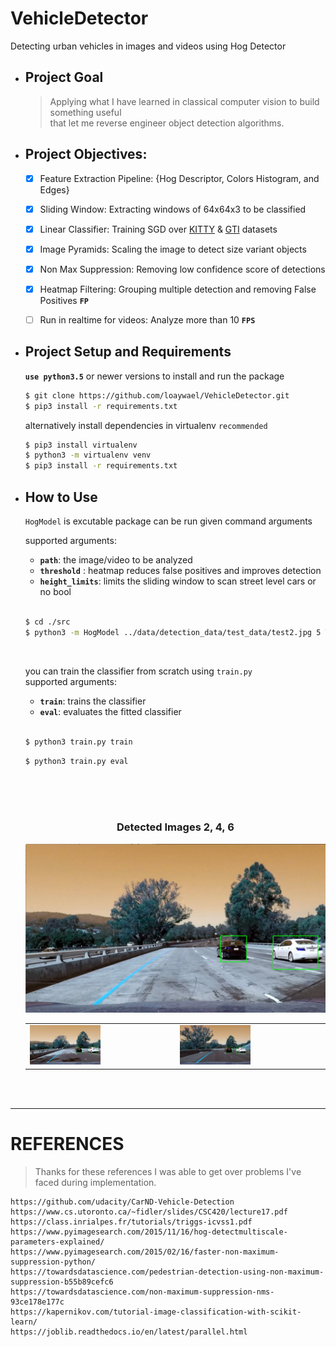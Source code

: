 # VehicleDetector
  Detecting urban vehicles in images and videos using Hog Detector

- ## Project Goal   
    > Applying what I have learned in classical computer vision to build something useful   
    > that let me reverse engineer object detection algorithms.   
 
- ## Project Objectives:
	- [x] Feature Extraction Pipeline: {Hog Descriptor, Colors Histogram, and Edges}
	- [x] Sliding Window: Extracting windows of 64x64x3 to be classified
	- [x] Linear Classifier: Training SGD over [KITTY](http://www.cvlibs.net/datasets/kitti/) & [GTI](http://www.gti.ssr.upm.es/data/Vehicle_database.html)  datasets
	- [x] Image Pyramids: Scaling the image to detect size variant objects
	- [x]  Non Max Suppression: Removing low confidence score of detections
	- [x]  Heatmap Filtering: Grouping multiple detection and removing False Positives **`FP`**
	- [ ] Run in realtime for videos: Analyze more than 10 **`FPS`**


- ## Project Setup and Requirements   
  **`use python3.5`** or newer versions to install and run the package  
  ```bash
  $ git clone https://github.com/loaywael/VehicleDetector.git   
  $ pip3 install -r requirements.txt      
  ```   
  
  alternatively install dependencies in virtualenv `recommended`   
  ```bash
  $ pip3 install virtualenv   
  $ python3 -m virtualenv venv   
  $ pip3 install -r requirements.txt   
  ```   
  
  
- ## How to Use   
   `HogModel` is excutable package can be run given command arguments   
   
   supported arguments:   
	- **`path`**: the image/video to be analyzed   
	- **`threshold`** : heatmap reduces false positives and improves detection   
	- **`height_limits`**: limits the sliding window to scan street level cars or no bool      
   </br>   
   
   ```bash  
   $ cd ./src     
   $ python3 -m HogModel ../data/detection_data/test_data/test2.jpg 5 True     
   ```
   </br>

   you can train the classifier from scratch using `train.py`    
   supported arguments:
  - **`train`**: trains the classifier       
  - **`eval`**: evaluates the fitted classifier
   </br>

   ```bash
   $ python3 train.py train
   ```   
   ```bash
   $ python3 train.py eval
   ```

   </br></br></br>  
   <h3 align=center>Detected Images 2, 4, 6</h3>
   <img src="/assets/test2_detected.png" alt="test2 2 cars should be detected">
   <table><tr>
   <td><img src="/assets/test4_detected.png" alt="test4 2 cars should be detected" style="width: 50%;"/></td>
   <td><img src="/assets/test6_detected.png" alt="test6 2 cars should be detected" style="width: 50%;"/></td>
   </tr></table>
   </br></br>
   
***

# REFERENCES

> Thanks for these references I was able to get over problems I've faced during implementation.   

	https://github.com/udacity/CarND-Vehicle-Detection
	https://www.cs.utoronto.ca/~fidler/slides/CSC420/lecture17.pdf
	https://class.inrialpes.fr/tutorials/triggs-icvss1.pdf
	https://www.pyimagesearch.com/2015/11/16/hog-detectmultiscale-parameters-explained/
	https://www.pyimagesearch.com/2015/02/16/faster-non-maximum-suppression-python/
	https://towardsdatascience.com/pedestrian-detection-using-non-maximum-suppression-b55b89cefc6
	https://towardsdatascience.com/non-maximum-suppression-nms-93ce178e177c
	https://kapernikov.com/tutorial-image-classification-with-scikit-learn/
	https://joblib.readthedocs.io/en/latest/parallel.html

